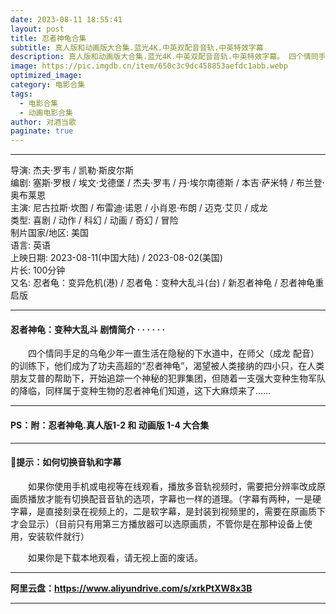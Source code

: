 ```yaml
---
date: 2023-08-11 18:55:41
layout: post
title: 忍者神龟合集
subtitle: 真人版和动画版大合集.蓝光4K.中英双配音音轨.中英特效字幕
description: 真人版和动画版大合集.蓝光4K.中英双配音音轨.中英特效字幕。 四个情同手足的乌龟少年一直生活在隐秘的下水道中，在师父（成龙 配音）的训练下，他们成为了功夫高超的“忍者神龟”，渴望被人类接纳的四小只，在人类朋友艾普的帮助下，开始追踪一个神秘的犯罪集团......
image: https://pic.imgdb.cn/item/650c3c9dc458853aefdc1abb.webp
optimized_image: 
category: 电影合集
tags:
  - 电影合集
  - 动画电影合集
author: 对酒当歌
paginate: true
---
```


---

导演: 杰夫·罗韦 / 凯勒·斯皮尔斯  
编剧: 塞斯·罗根 / 埃文·戈德堡 / 杰夫·罗韦 / 丹·埃尔南德斯 / 本吉·萨米特 / 布兰登·奥布莱恩  
主演: 尼古拉斯·坎图 / 布雷迪·诺恩 / 小肖恩·布朗 / 迈克·艾贝 / 成龙  
类型: 喜剧 / 动作 / 科幻 / 动画 / 奇幻 / 冒险  
制片国家/地区: 美国  
语言: 英语  
上映日期: 2023-08-11(中国大陆) / 2023-08-02(美国)  
片长: 100分钟  
又名: 忍者龟：变异危机(港) / 忍者龟：变种大乱斗(台) / 新忍者神龟 / 忍者神龟重启版  

---

#### 忍者神龟：变种大乱斗 剧情简介 · · · · · ·

　　四个情同手足的乌龟少年一直生活在隐秘的下水道中，在师父（成龙 配音）的训练下，他们成为了功夫高超的“忍者神龟”，渴望被人类接纳的四小只，在人类朋友艾普的帮助下，开始追踪一个神秘的犯罪集团，但随着一支强大变种生物军队的降临，同样属于变种生物的忍者神龟们知道，这下大麻烦来了……

---

#### PS：附：忍者神龟.真人版1-2 和 动画版 1-4 大合集

---

#### 🔔提示：如何切换音轨和字幕

　　如果你使用手机或电视等在线观看，播放多音轨视频时，需要把分辨率改成原画质播放才能有切换配音音轨的选项，字幕也一样的道理。（字幕有两种，一是硬字幕，是直接刻录在视频上的，二是软字幕，是封装到视频里的，需要在原画质下才会显示）（目前只有用第三方播放器可以选原画质，不管你是在那种设备上使用，安装软件就行）

　　如果你是下载本地观看，请无视上面的废话。

---

**阿里云盘：<https://www.aliyundrive.com/s/xrkPtXW8x3B>**

---
